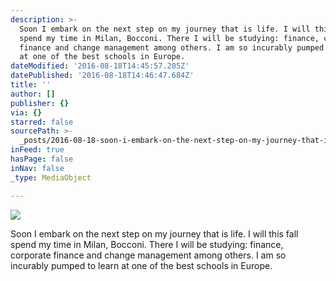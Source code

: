 ```yaml
---
description: >-
  Soon I embark on the next step on my journey that is life. I will this fall
  spend my time in Milan, Bocconi. There I will be studying: finance, corporate
  finance and change management among others. I am so incurably pumped to learn
  at one of the best schools in Europe. 
dateModified: '2016-08-18T14:45:57.205Z'
datePublished: '2016-08-18T14:46:47.684Z'
title: ''
author: []
publisher: {}
via: {}
starred: false
sourcePath: >-
  _posts/2016-08-18-soon-i-embark-on-the-next-step-on-my-journey-that-is-life-i.md
inFeed: true
hasPage: false
inNav: false
_type: MediaObject

---
```

![](https://the-grid-user-content.s3-us-west-2.amazonaws.com/13db188e-d369-4183-bc91-53c4c2932b12.jpg)

Soon I embark on the next step on my journey that is life. I will this fall spend my time in Milan, Bocconi. There I will be studying: finance, corporate finance and change management among others. I am so incurably pumped to learn at one of the best schools in Europe.
